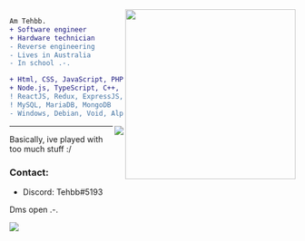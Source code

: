 <img align="right" height="300" src="https://cdn.discordapp.com/attachments/890282402008686622/970206730048901120/github_readme_image.jpg"/>
<!-- this image is not mine btw and idk where I found it --->

```diff
Am Tehbb.
+ Software engineer
+ Hardware technician
- Reverse engineering
- Lives in Australia
- In school .-.
```

```diff 
+ Html, CSS, JavaScript, PHP, .NET, vb
+ Node.js, TypeScript, C++, C, SQL, python, Lua
! ReactJS, Redux, ExpressJS, DiscordJS
! MySQL, MariaDB, MongoDB
- Windows, Debian, Void, Alpine, Ubuntu, Arch, BusyBox, DSL, TrueNAS...
```
<!-- <br> -->

<img align="right" src="https://komarev.com/ghpvc/?username=tehbb3"/>
<!-- ![](https://komarev.com/ghpvc/?username=tehbb3) -->

---

Basically, ive played with too much stuff :/
<br>

### Contact:
- Discord: Tehbb#5193

Dms open .-.

<!-- page stactistic tracker, older -->
![](https://hit.yhype.me/github/profile?user_id=62781302)
